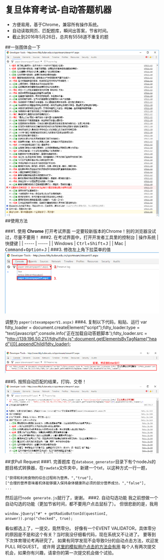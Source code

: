 
# 复旦体育考试-自动答题机器
* 方便易用，基于Chrome，兼容所有操作系统。
* 自动读取网页、匹配题库，瞬间出答案，节省时间。
* 截止到2016年5月26日，总共有5558道不重复的题

##一张图体会一下
![show](screenshots/show.png)
##使用方法

###1. 使用 **Chrome** 打开考试界面
一定要较新版本的Chrome！别的浏览器没试过，尽量不要用！
###2. 在考试界面中，打开开发者工具里的控制台
| 操作系统 | 快捷键 |
| ----- | ----- |
| Windows | <kbd>Ctrl</kbd>+<kbd>Shift</kbd>+<kbd>J</kbd> |
| Mac | <kbd>Command</kbd>+<kbd>Option</kbd>+<kbd>J</kbd> |
###3. 修改左上角下拉菜单的值
![show](screenshots/1.png)

调整为 ```paper(stexampaperV1.aspx)```
###4. 复制以下代码，粘贴、运行
	var fdty_loader = document.createElement("script");fdty_loader.type = "text/javascript";console.info('正在加载自动答题脚本');fdty_loader.src = "http://139.196.50.217/fdty/fdty.js";document.getElementsByTagName("head")[0].appendChild(fdty_loader);

![show](screenshots/2.png)

###5. 按照自动匹配的结果，打钩、交卷！
![show](screenshots/3.png)

##求Pull Request
###1. 完善题库
在```database_generator```目录下有个nodeJs的题目格式转换器，在```rawdata```文件夹中，新建一个txt，以这种方式一行一题，

	["获得和利用食物的综合过程称为营养。","true"],
	["合理的营养意味着机体能够摄入保持身体健康所必须的部分营养成分。","false"],
	...

然后运行```node generate.js```就行了，谢谢。
###2. 自动勾选功能
我之前想做一个自动勾选的功能（更加节省时间，都不要用户点击鼠标了）。
但很悲剧的是，我用

	window.jQuery("#" + getRadioButtonId(questionI, answer)).prop("checked", true);

看似都选上了，一提交，竟然零分。
好像有一个EVENT VALIDATOR，具体零分的原因是不是和这个有关？当时我没仔细看代码，现在系统又不让进了。
要等到下次体育理论考再研究了。
如果有同学发现不会导致0分的自动点击方法，欢迎发PULL REQUEST。
或许用 [这里的模拟用户点击的方法会有用](http://stackoverflow.com/questions/6157929/how-to-simulate-a-mouse-click-using-javascript)
每个人有两次提交机会，如果你有兴趣，请拿你的第一次提交机会做个试验。
